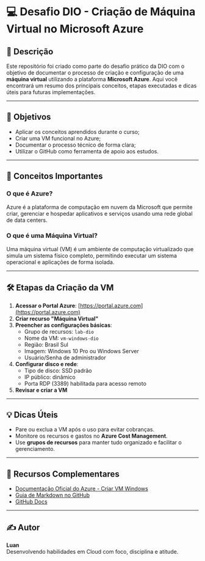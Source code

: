 # 💻 Desafio DIO - Criação de Máquina Virtual no Microsoft Azure

## 📘 Descrição

Este repositório foi criado como parte do desafio prático da DIO com o objetivo de documentar o processo de criação e configuração de uma **máquina virtual** utilizando a plataforma **Microsoft Azure**. Aqui você encontrará um resumo dos principais conceitos, etapas executadas e dicas úteis para futuras implementações.

---

## 🎯 Objetivos

- Aplicar os conceitos aprendidos durante o curso;
- Criar uma VM funcional no Azure;
- Documentar o processo técnico de forma clara;
- Utilizar o GitHub como ferramenta de apoio aos estudos.

---

## 🧠 Conceitos Importantes

### O que é Azure?
Azure é a plataforma de computação em nuvem da Microsoft que permite criar, gerenciar e hospedar aplicativos e serviços usando uma rede global de data centers.

### O que é uma Máquina Virtual?
Uma máquina virtual (VM) é um ambiente de computação virtualizado que simula um sistema físico completo, permitindo executar um sistema operacional e aplicações de forma isolada.

---

## 🛠️ Etapas da Criação da VM

1. **Acessar o Portal Azure**: [https://portal.azure.com](https://portal.azure.com)
2. **Criar recurso "Máquina Virtual"**
3. **Preencher as configurações básicas**:
   - Grupo de recursos: `lab-dio`
   - Nome da VM: `vm-windows-dio`
   - Região: Brasil Sul
   - Imagem: Windows 10 Pro ou Windows Server
   - Usuário/Senha de administrador
4. **Configurar disco e rede**:
   - Tipo de disco: SSD padrão
   - IP público: dinâmico
   - Porta RDP (3389) habilitada para acesso remoto
5. **Revisar e criar a VM**

---

## 💡 Dicas Úteis

- Pare ou exclua a VM após o uso para evitar cobranças.
- Monitore os recursos e gastos no **Azure Cost Management**.
- Use **grupos de recursos** para manter tudo organizado e facilitar o gerenciamento.

---

## 📎 Recursos Complementares

- [Documentação Oficial do Azure - Criar VM Windows](https://learn.microsoft.com/pt-br/azure/virtual-machines/windows/quick-create-portal)
- [Guia de Markdown no GitHub](https://guides.github.com/features/mastering-markdown/)
- [GitHub Docs](https://docs.github.com/)

---

## ✍️ Autor

**Luan**  
Desenvolvendo habilidades em Cloud com foco, disciplina e atitude.
